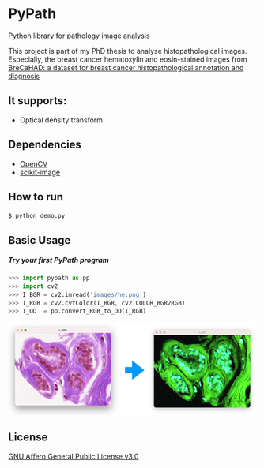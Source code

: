 # PyPath
Python library for pathology image analysis

This project is part of my PhD thesis to analyse histopathological images. Especially, the breast cancer hematoxylin and eosin-stained images
from [BreCaHAD: a dataset for breast cancer histopathological annotation and diagnosis](https://figshare.com/articles/dataset/BreCaHAD_A_Dataset_for_Breast_Cancer_Histopathological_Annotation_and_Diagnosis/7379186)

## It supports:
- Optical density transform

## Dependencies
- [OpenCV](https://opencv.org)
- [scikit-image](https://scikit-image.org)



## How to run
```shell
$ python demo.py
```


## Basic Usage
#### *Try your first PyPath program*

```python
>>> import pypath as pp
>>> import cv2
>>> I_BGR = cv2.imread('images/he.png')
>>> I_RGB = cv2.cvtColor(I_BGR, cv2.COLOR_BGR2RGB)
>>> I_OD  = pp.convert_RGB_to_OD(I_RGB)
```

![RGB ](./images/od_rgb_convert.png)
## License
[GNU Affero General Public License v3.0](LICENSE)
